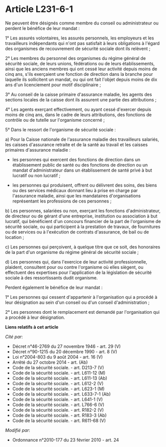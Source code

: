 # Article L231-6-1

Ne peuvent être désignés comme membre du conseil ou administrateur ou perdent le bénéfice de leur mandat : 

1° Les assurés volontaires, les assurés personnels, les employeurs et les travailleurs indépendants qui n'ont pas satisfait à
leurs obligations à l'égard des organismes de recouvrement de sécurité sociale dont ils relèvent ; 

2° Les membres du personnel des organismes du régime général de sécurité sociale, de leurs unions, fédérations ou de leurs
établissements, ainsi que les anciens membres qui ont cessé leur activité depuis moins de cinq ans, s'ils exerçaient une
fonction de direction dans la branche pour laquelle ils sollicitent un mandat, ou qui ont fait l'objet depuis moins de dix
ans d'un licenciement pour motif disciplinaire ; 

3° Au conseil de la caisse primaire d'assurance maladie, les agents des sections locales de la caisse dont ils assurent une
partie des attributions ; 

4° Les agents exerçant effectivement, ou ayant cessé d'exercer depuis moins de cinq ans, dans le cadre de leurs attributions,
des fonctions de contrôle ou de tutelle sur l'organisme concerné ; 

5° Dans le ressort de l'organisme de sécurité sociale : 

a) Pour la Caisse nationale de l'assurance maladie des travailleurs salariés, les     caisses d'assurance retraite et de la
santé au travail et les caisses primaires d'assurance maladie :

- les personnes qui exercent des fonctions de direction dans un établissement public de santé ou des fonctions de direction
ou un mandat d'administrateur dans un établissement de santé privé à but lucratif ou non lucratif ;

- les personnes qui produisent, offrent ou délivrent des soins, des biens ou des services médicaux donnant lieu à prise en
charge par l'assurance maladie, ainsi que les mandataires d'organisations représentant les professions de ces personnes ; 

b) Les personnes, salariées ou non, exerçant les fonctions d'administrateur, de directeur ou de gérant d'une entreprise,
institution ou association à but lucratif, qui bénéficient d'un concours financier de la part de l'organisme de sécurité
sociale, ou qui participent à la prestation de travaux, de fournitures ou de services ou à l'exécution de contrats
d'assurance, de bail ou de location ; 

c) Les personnes qui perçoivent, à quelque titre que ce soit, des honoraires de la part d'un organisme du régime général de
sécurité sociale ; 

d) Les personnes qui, dans l'exercice de leur activité professionnelle, plaident, consultent pour ou contre l'organisme où
elles siègent, ou effectuent des expertises pour l'application de la législation de sécurité sociale à des ressortissants
dudit organisme. 

Perdent également le bénéfice de leur mandat : 

1° Les personnes qui cessent d'appartenir à l'organisation qui a procédé à leur désignation au sein d'un conseil ou d'un
conseil d'administration ; 

2° Les personnes dont le remplacement est demandé par l'organisation qui a procédé à leur désignation.

**Liens relatifs à cet article**

_Cité par_:

  - Décret n°46-2769 du 27 novembre 1946 - art. 29 (V)
  - Décret n°90-1215 du 20 décembre 1990 - art. 8 (V)
  - Loi n°2004-803 du 9 août 2004 - art. 16 (V)
  - Arrêté du 27 octobre 2014 - art. (Ab)
  - Code de la sécurité sociale. - art. D213-7 (V)
  - Code de la sécurité sociale. - art. L611-12 (M)
  - Code de la sécurité sociale. - art. L611-13 (Ab)
  - Code de la sécurité sociale. - art. L612-2 (V)
  - Code de la sécurité sociale. - art. L623-1 (M)
  - Code de la sécurité sociale. - art. L633-7-1 (Ab)
  - Code de la sécurité sociale. - art. L641-1 (V)
  - Code de la sécurité sociale. - art. L766-6 (V)
  - Code de la sécurité sociale. - art. R182-2 (V)
  - Code de la sécurité sociale. - art. R183-3 (Ab)
  - Code de la sécurité sociale. - art. R611-68 (V)

_Modifié par_:

  - Ordonnance n°2010-177 du 23 février 2010 - art. 24
